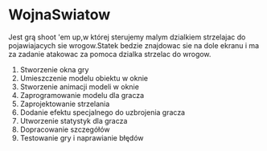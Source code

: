 # WojnaSwiatow 
 Jest grą shoot 'em up,w której sterujemy malym dzialkiem strzelajac do pojawiajacych sie wrogow.Statek bedzie znajdowac sie na
 dole ekranu i ma za zadanie atakowac za pomoca dzialka strzelac do wrogow.
 
1.  Stworzenie okna gry 
2.  Umieszczenie modelu obiektu w oknie
3. Stworzenie animacji modeli w oknie
4.  Zaprogramowanie modelu dla gracza
5.  Zaprojektowanie strzelania
6.  Dodanie efektu specjalnego do uzbrojenia gracza
7.  Utworzenie statystyk dla gracza
8.  Dopracowanie szczegółów
9.  Testowanie gry i naprawianie błędów

